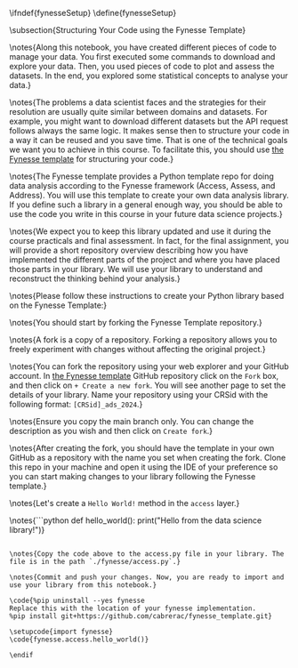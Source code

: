 \ifndef{fynesseSetup}
\define{fynesseSetup}

\subsection{Structuring Your Code using the Fynesse Template}

\notes{Along this notebook, you have created different pieces of code to manage your data. You first executed some commands to download and explore your data. Then, you used pieces of code to plot and assess the datasets. In the end, you explored some statistical concepts to analyse your data.}

\notes{The problems a data scientist faces and the strategies for their resolution are usually quite similar between domains and datasets. For example, you might want to download different datasets but the API request follows always the same logic. It makes sense then to structure your code in a way it can be reused and you save time. That is one of the technical goals we want you to achieve in this course. To facilitate this, you should use [the Fynesse template](https://github.com/lawrennd/fynesse_template) for structuring your code.}

\notes{The Fynesse template provides a Python template repo for doing data analysis according to the Fynesse framework (Access, Assess, and Address). You will use this template to create your own data analysis library. If you define such a library in a general enough way, you should be able to use the code you write in this course in your future data science projects.}

\notes{We expect you to keep this library updated and use it during the course practicals and final assessment. In fact, for the final assignment, you will provide a short repository overview describing how you have implemented the different parts of the project and where you have placed those parts in your library. We will use your library to understand and reconstruct the thinking behind your analysis.}

\notes{Please follow these instructions to create your Python library based on the Fynesse Template:}

\notes{You should start by forking the Fynesse Template repository.}

\notes{A fork is a copy of a repository. Forking a repository allows you to freely experiment with changes without affecting the original project.}

\notes{You can fork the repository using your web explorer and your GitHub account. In [the Fynesse template](https://github.com/lawrennd/fynesse_template) GitHub repository click on the `Fork` box, and then click on `+ Create a new fork`. You will see another page to set the details of your library. Name your repository using your CRSid with the following format: `[CRSid]_ads_2024`.}

\notes{Ensure you copy the main branch only. You can change the description as you wish and then click on `Create fork`.}

\notes{After creating the fork, you should have the template in your own GitHub as a repository with the name you set when creating the fork. Clone this repo in your machine and open it using the IDE of your preference so you can start making changes to your library following the Fynesse template.}

\notes{Let's create a `Hello World!` method in the `access` layer.}

\notes{```python
def hello_world():
  print("Hello from the data science library!")}
```

\notes{Copy the code above to the access.py file in your library. The file is in the path `./fynesse/access.py`.}

\notes{Commit and push your changes. Now, you are ready to import and use your library from this notebook.}

\code{%pip uninstall --yes fynesse
Replace this with the location of your fynesse implementation.
%pip install git+https://github.com/cabrerac/fynesse_template.git}

\setupcode{import fynesse}
\code{fynesse.access.hello_world()}

\endif
